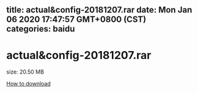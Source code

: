 
title: actual&config-20181207.rar
date: Mon Jan 06 2020 17:47:57 GMT+0800 (CST)    
categories: baidu
---

# actual&config-20181207.rar
size: 20.50 MB
 
 

[How to download](https://bpcam.bemobtrk.com/go/2ceec3aa-1ca2-46d6-b9ff-aaa5c184517c?jno=3101)